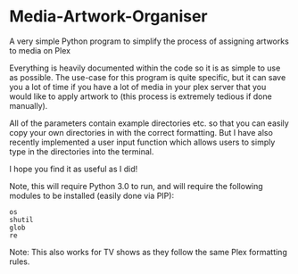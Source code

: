 # Media-Artwork-Organiser
A very simple Python program to simplify the process of assigning artworks to media on Plex


Everything is heavily documented within the code so it is as simple to use as possible. The use-case for this program is quite specific, but it can save you a lot of time if you have a lot of media in your plex server that you would like to apply artwork to (this process is extremely tedious if done manually).

All of the parameters contain example directories etc. so that you can easily copy your own directories in with the correct formatting. But I have also recently implemented a user input function which allows users to simply type in the directories into the terminal.

I hope you find it as useful as I did!

Note, this will require Python 3.0 to run, and will require the following modules to be installed (easily done via PIP):
```
os
shutil
glob
re
```

Note: This also works for TV shows as they follow the same Plex formatting rules.
